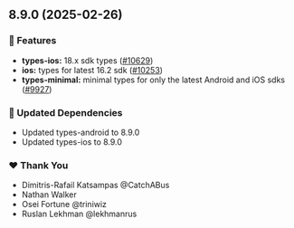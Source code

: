 ## 8.9.0 (2025-02-26)

### 🚀 Features

- **types-ios:** 18.x sdk types ([#10629](https://github.com/NativeScript/NativeScript/pull/10629))
- **ios:** types for latest 16.2 sdk ([#10253](https://github.com/NativeScript/NativeScript/pull/10253))
- **types-minimal:** minimal types for only the latest Android and iOS sdks ([#9927](https://github.com/NativeScript/NativeScript/pull/9927))

### 🧱 Updated Dependencies

- Updated types-android to 8.9.0
- Updated types-ios to 8.9.0

### ❤️ Thank You

- Dimitris-Rafail Katsampas @CatchABus
- Nathan Walker
- Osei Fortune @triniwiz
- Ruslan Lekhman @lekhmanrus